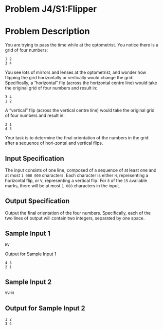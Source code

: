 # Problem J4/S1:Flipper #
# Problem Description #
You are trying to pass the time while at the optometrist. You notice there is a grid of four numbers:
```
1 2
3 4
```
You see lots of mirrors and lenses at the optometrist, and wonder how flipping the grid horizontally or vertically would change the grid.
Specifically, a “horizontal” flip (across the horizontal centre line) would take the original grid of four numbers and result in:
```
3 4
1 2
```
A “vertical” flip (across the vertical centre line) would take the original grid of four numbers and result in:
```
2 1
4 3
```
Your task is to determine the final orientation of the numbers in the grid after a sequence of hori-zontal and vertical flips.
## Input Specification ##
The input consists of one line, composed of a sequence of at least one and at most ```1 000 000``` characters. Each character is either ```H```, representing a horizontal flip, or ```V```, representing a vertical flip.
For ```8``` of the ```15``` available marks, there will be at most ```1 000``` characters in the input.
## Output Specification ##
Output the final orientation of the four numbers. Specifically, each of the two lines of output will contain two integers, separated by one space.
## Sample Input 1 ##
```
HV
```
Output for Sample Input 1
```
4 3
2 1
```
## Sample Input 2 ##
```
VVHH
```
## Output for Sample Input 2 ##
```
1 2
3 4
```
